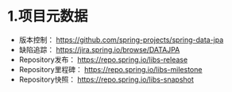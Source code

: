 # 1.项目元数据

* 版本控制： [https:\/\/github.com\/spring-projects\/spring-data-jpa](https://github.com/spring-projects/spring-data-jpa)
* 缺陷追踪： [https:\/\/jira.spring.io\/browse\/DATAJPA](https://jira.spring.io/browse/DATAJPA)
* Repository发布： [https:\/\/repo.spring.io\/libs-release](https://repo.spring.io/libs-release)
* Repository里程碑： [https:\/\/repo.spring.io\/libs-milestone](https://repo.spring.io/libs-milestone)
* Repository快照： [https:\/\/repo.spring.io\/libs-snapshot](https://repo.spring.io/libs-snapshot)


